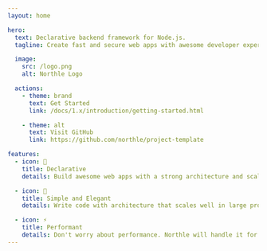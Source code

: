 ```yaml
---
layout: home

hero:
  text: Declarative backend framework for Node.js.
  tagline: Create fast and secure web apps with awesome developer experience.

  image:
    src: /logo.png
    alt: Northle Logo

  actions:
    - theme: brand
      text: Get Started
      link: /docs/1.x/introduction/getting-started.html

    - theme: alt
      text: Visit GitHub
      link: https://github.com/northle/project-template

features:
  - icon: 🧩
    title: Declarative
    details: Build awesome web apps with a strong architecture and scalability.

  - icon: 📏
    title: Simple and Elegant
    details: Write code with architecture that scales well in large projects.

  - icon: ⚡️
    title: Performant
    details: Don't worry about performance. Northle will handle it for you.
---
```

